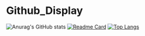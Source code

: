 # Github_Display

![Anurag's GitHub stats](https://github-readme-stats.vercel.app/api?username=shpark0308&show_icons=true&theme=dracula&hide=issues)
[![Readme Card](https://github-readme-stats.vercel.app/api/pin/?username=shpark0308&repo=Github_Display&theme=onedark)](https://github.com/shpark0308)
[![Top Langs](https://github-readme-stats.vercel.app/api/top-langs/?username=shpark0308&layout=compact)](https://github.com/shpark0308)
